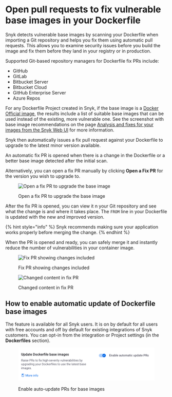 # Open pull requests to fix vulnerable base images in your Dockerfile

Snyk detects vulnerable base images by scanning your Dockerfile when importing a Git repository and helps you fix them using automatic pull requests. This allows you to examine security issues before you build the image and fix them before they land in your registry or in production.

Supported Git-based repository managers for Dockerfile fix PRs include:

* GitHub
* GitLab
* Bitbucket Server
* Bitbucket Cloud
* GitHub Enterprise Server
* Azure Repos

For any Dockerfile Project created in Snyk, if the base image is a [Docker Official image](https://docs.docker.com/docker-hub/official\_images/), the results include a list of suitable base images that can be used instead of the existing, more vulnerable one. See the screenshot with base image recommendations  on the page [Analysis and fixes for your images from the Snyk Web UI](../using-snyk-container/analysis-and-remediation-for-your-images-from-the-snyk-app.md) for more information.

Snyk then automatically issues a fix pull request against your Dockerfile to upgrade to the latest minor version available.

An automatic fix PR is opened when there is a change in the Dockerfile or a better base image detected after the initial scan.

Alternatively, you can open a fix PR manually by clicking **Open a Fix PR** for the version you wish to upgrade to.

<figure><img src="../../.gitbook/assets/mceclip0-6-.png" alt="Open a fix PR to upgrade the base image"><figcaption><p>Open a fix PR to upgrade the base image</p></figcaption></figure>

After the fix PR is opened, you can view it n your Git repository and see what the change is and where it takes place. The `FROM` line in your Dockerfile is updated with the new and improved version.

{% hint style="info" %}
Snyk recommends making sure your application works properly before merging the change.
{% endhint %}

When the PR is opened and ready, you can safely merge it and instantly reduce the number of vulnerabilities in your container image.

<figure><img src="../../.gitbook/assets/mceclip1-1-.png" alt="Fix PR showing changes included"><figcaption><p>Fix PR showing changes included</p></figcaption></figure>

<figure><img src="../../.gitbook/assets/mceclip2.png" alt="Changed content in fix PR"><figcaption><p>Changed content in fix PR</p></figcaption></figure>

## How to enable automatic update of Dockerfile base images

The feature is available for all Snyk users. It is on by default for all users with free accounts and off by default for existing integrations of Snyk customers. You can opt-in from the integration or Project settings (in the **Dockerfiles** section).

<div align="left">

<figure><img src="../../.gitbook/assets/image (9) (1) (2).png" alt="Enable auto-update PRs for base images" width="563"><figcaption><p>Enable auto-update PRs for base images</p></figcaption></figure>

</div>
